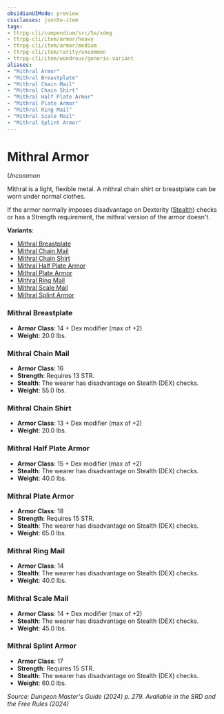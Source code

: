 ```yaml
---
obsidianUIMode: preview
cssclasses: json5e-item
tags:
- ttrpg-cli/compendium/src/5e/xdmg
- ttrpg-cli/item/armor/heavy
- ttrpg-cli/item/armor/medium
- ttrpg-cli/item/rarity/uncommon
- ttrpg-cli/item/wondrous/generic-variant
aliases: 
- "Mithral Armor"
- "Mithral Breastplate"
- "Mithral Chain Mail"
- "Mithral Chain Shirt"
- "Mithral Half Plate Armor"
- "Mithral Plate Armor"
- "Mithral Ring Mail"
- "Mithral Scale Mail"
- "Mithral Splint Armor"
---
```

# Mithral Armor
*Uncommon*  



Mithral is a light, flexible metal. A mithral chain shirt or breastplate can be worn under normal clothes.

If the armor normally imposes disadvantage on Dexterity ([Stealth](/3-Mechanics/CLI/skills.md#Stealth)) checks or has a Strength requirement, the mithral version of the armor doesn't.

**Variants**:
- [Mithral Breastplate](#Mithral%20Breastplate)
- [Mithral Chain Mail](#Mithral%20Chain%20Mail)
- [Mithral Chain Shirt](#Mithral%20Chain%20Shirt)
- [Mithral Half Plate Armor](#Mithral%20Half%20Plate%20Armor)
- [Mithral Plate Armor](#Mithral%20Plate%20Armor)
- [Mithral Ring Mail](#Mithral%20Ring%20Mail)
- [Mithral Scale Mail](#Mithral%20Scale%20Mail)
- [Mithral Splint Armor](#Mithral%20Splint%20Armor)

### Mithral Breastplate

- **Armor Class**: 14 + Dex modifier (max of +2)
- **Weight**: 20.0 lbs.

### Mithral Chain Mail

- **Armor Class**: 16
- **Strength**: Requires 13 STR.
- **Stealth**: The wearer has disadvantage on Stealth (DEX) checks.
- **Weight**: 55.0 lbs.

### Mithral Chain Shirt

- **Armor Class**: 13 + Dex modifier (max of +2)
- **Weight**: 20.0 lbs.

### Mithral Half Plate Armor

- **Armor Class**: 15 + Dex modifier (max of +2)
- **Stealth**: The wearer has disadvantage on Stealth (DEX) checks.
- **Weight**: 40.0 lbs.

### Mithral Plate Armor

- **Armor Class**: 18
- **Strength**: Requires 15 STR.
- **Stealth**: The wearer has disadvantage on Stealth (DEX) checks.
- **Weight**: 65.0 lbs.

### Mithral Ring Mail

- **Armor Class**: 14
- **Stealth**: The wearer has disadvantage on Stealth (DEX) checks.
- **Weight**: 40.0 lbs.

### Mithral Scale Mail

- **Armor Class**: 14 + Dex modifier (max of +2)
- **Stealth**: The wearer has disadvantage on Stealth (DEX) checks.
- **Weight**: 45.0 lbs.

### Mithral Splint Armor

- **Armor Class**: 17
- **Strength**: Requires 15 STR.
- **Stealth**: The wearer has disadvantage on Stealth (DEX) checks.
- **Weight**: 60.0 lbs.


*Source: Dungeon Master's Guide (2024) p. 279. Available in the <span title='Systems Reference Document (5.2)'>SRD</span> and the Free Rules (2024)*